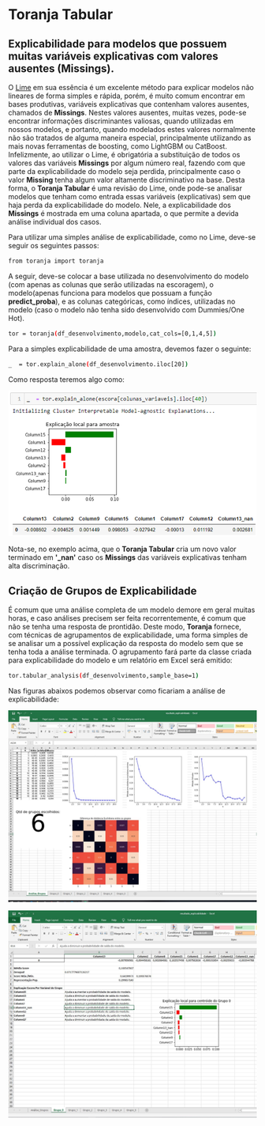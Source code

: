 # Toranja Tabular
## Explicabilidade para modelos que possuem muitas variáveis explicativas com valores ausentes (Missings).

O [Lime](https://github.com/marcotcr/lime) em sua essência é um excelente método para explicar modelos não lineares de forma simples e rápida, porém, é muito comum encontrar em bases produtivas, variáveis explicativas que contenham valores ausentes, chamados de **Missings**. Nestes valores ausentes, muitas vezes, pode-se encontrar informações discriminantes valiosas, quando utilizadas em nossos modelos, e portanto, quando modelados estes valores normalmente não são tratados de alguma maneira especial, principalmente utilizando as mais novas ferramentas de boosting, como LightGBM ou CatBoost.
Infelizmente, ao utilizar o Lime, é obrigatória a substituição de todos os valores das variáveis **Missings** por algum número real, fazendo com que parte da explicabilidade do modelo seja perdida, principalmente caso o valor **Missing** tenha algum valor altamente discriminativo na base. Desta forma, o **Toranja Tabular** é uma revisão do Lime, onde pode-se analisar modelos que tenham como entrada essas variáveis (explicativas) sem que haja perda da explicabilidade do modelo. Nele, a explicabilidade dos **Missings** é mostrada em uma coluna apartada, o que permite a devida análise individual dos casos.

Para utilizar uma simples análise de explicabilidade, como no Lime, deve-se seguir os seguintes passos:

```sh
from toranja import toranja
```
A seguir, deve-se colocar a base utilizada no desenvolvimento do modelo (com apenas as colunas que serão utilizadas na escoragem), o modelo(apenas funciona para modelos que possuam a função **predict_proba**), e as colunas categóricas, como índices, utilizadas no modelo (caso o modelo não tenha sido desenvolvido com Dummies/One Hot).

```sh
tor = toranja(df_desenvolvimento,modelo,cat_cols=[0,1,4,5])
```

Para a simples explicabilidade de uma amostra, devemos fazer o seguinte:

```sh
_  = tor.explain_alone(df_desenvolvimento.iloc[20])
```
Como resposta teremos algo como:

![explicabilidade_simples](imagens/explicabilidade_simples.PNG)

Nota-se, no exemplo acima, que o **Toranja Tabular** cria um novo valor terminado em **'_nan'** caso os **Missings** das variáveis explicativas tenham alta discriminação.

## Criação de Grupos de Explicabilidade

É comum que uma análise completa de um modelo demore em geral muitas horas, e caso análises precisem ser feita recorrentemente, é comum que não se tenha uma resposta de prontidão. Deste modo, **Toranja** fornece, com técnicas de agrupamentos de explicabilidade, uma forma simples de se analisar um a possível explicação da resposta do modelo sem que se tenha toda a análise terminada. O agrupamento fará parte da classe criada para explicabilidade do modelo e um relatório em Excel será emitido:

```sh
tor.tabular_analysis(df_desenvolvimento,sample_base=1)
```
Nas figuras abaixos podemos observar como ficariam a análise de explicabilidade:

![grupogeral](imagens/groups_general.jpg)

![grupo1](imagens/group1.JPG)

